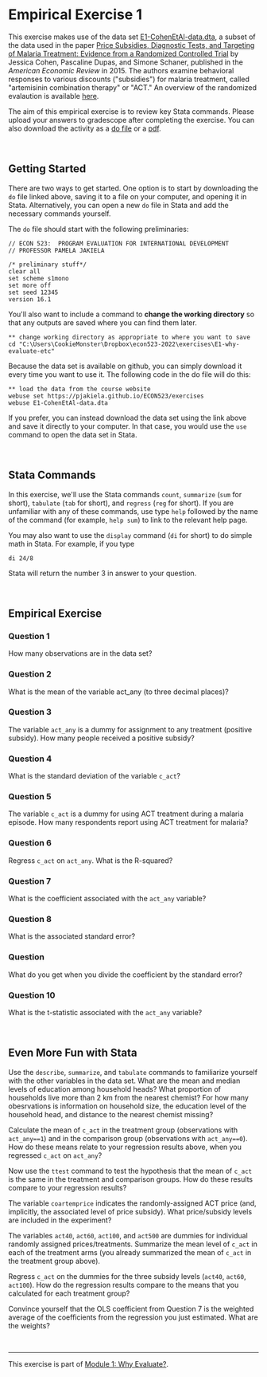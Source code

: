 # Empirical Exercise 1

This exercise makes use of the data set [E1-CohenEtAl-data.dta](https://pjakiela.github.io/ECON523/exercises/E1-CohenEtAl-data.dta), 
a subset of the data used in the 
paper [Price Subsidies, Diagnostic Tests, and Targeting of Malaria Treatment: Evidence from a Randomized Controlled Trial](https://www.aeaweb.org/articles?id=10.1257/aer.20130267) 
by Jessica Cohen, Pascaline Dupas, and Simone Schaner, published in the _American Economic Review_ in 2015.  The authors examine behavioral responses to 
various discounts ("subsidies") for malaria treatment, called "artemisinin combination therapy" or "ACT."  An overview of the randomized evalaution is available [here](https://www.povertyactionlab.org/sites/default/files/publication/2011.12.15-Subsidizing-Malaria.pdf).

The aim of this empirical exercise is to review key Stata commands.  Please upload your answers to gradescope after completing the exercise.  You can also download the activity 
as a [do file](https://pjakiela.github.io/ECON523/exercises/E1-questions.do) or a [pdf](https://pjakiela.github.io/ECON523/exercises/E1-questions.pdf).  

<br>

## Getting Started 

There are two ways to get started.  One option is to start by downloading the `do` file linked above, saving it to a file on your computer, and opening it in Stata.  Alternatively, you can open a new `do` file in Stata and add the necessary commands yourself.

The `do` file should start with the following preliminaries:

```
// ECON 523:  PROGRAM EVALUATION FOR INTERNATIONAL DEVELOPMENT
// PROFESSOR PAMELA JAKIELA

/* preliminary stuff*/
clear all 
set scheme s1mono 
set more off
set seed 12345
version 16.1
```

You'll also want to include a command to **change the working directory** so that any outputs are saved where you can find them later.

```
** change working directory as appropriate to where you want to save
cd "C:\Users\CookieMonster\Dropbox\econ523-2022\exercises\E1-why-evaluate-etc"
```

Because the data set is available on github, you can simply download it every time you want to use it.  The following code in the do file will do this:  

```
** load the data from the course website
webuse set https://pjakiela.github.io/ECON523/exercises
webuse E1-CohenEtAl-data.dta
```

If you prefer, you can instead download the data set using the link above and save it directly to your computer.  In that case, you would use the `use` command to open the data set in Stata.  

<br>

## Stata Commands  

In this exercise, we'll use the Stata commands `count`, `summarize` (`sum` for short), `tabulate` (`tab` for short), and `regress` (`reg` for short).  If you are unfamiliar with any of these commands, use type `help` followed by the name of the command (for example, `help sum`) to link to the relevant help page.  

You may also want to use the `display` command (`di` for short) to do simple math in Stata.  For example, if you type 
```
di 24/8
```
Stata will return the number 3 in answer to your question.  

<br>

## Empirical Exercise  
  
### Question 1

How many observations are in the data set?  

### Question 2  

What is the mean of the variable act_any (to three decimal places)?  

### Question 3  

The variable `act_any` is a dummy for assignment to any treatment (positive subsidy).  How many people received a positive subsidy?  

### Question 4  

What is the standard deviation of the variable `c_act`?  

### Question 5  

The variable `c_act` is a dummy for using ACT treatment during a malaria episode.  How many respondents report using ACT treatment for malaria?  

### Question 6  

Regress `c_act` on `act_any`.  What is the R-squared?  

### Question 7  

What is the coefficient associated with the `act_any` variable?  

### Question 8  

What is the associated standard error?  

### Question  

What do you get when you divide the coefficient by the standard error?  

### Question 10  

What is the t-statistic associated with the `act_any` variable?  

<br>

## Even More Fun with Stata  

Use the `describe`, `summarize`, and `tabulate` commands to familiarize yourself with the other variables in the data set.   What are the mean and median levels of education among household heads?  What proportion of households live more than 2 km from the nearest chemist? For how many obesrvations is information on household size, the education level of the household head, and distance to the nearest chemist missing?
  
Calculate the mean of `c_act` in the treatment group (observations with `act_any==1`) and in the comparison group (observations with `act_any==0`).  How do these means relate to your regression results above, when you regressed `c_act` on `act_any`?  

Now use the `ttest` command to test the hypothesis that the mean of `c_act` is the same in the treatment and comparison groups.  How do these results compare to your regression results?  

The variable `coartemprice` indicates the randomly-assigned ACT price (and, implicitly, the associated level of price subsidy).  What price/subsidy levels are included in the experiment?  

The variables `act40`, `act60`, `act100`, and `act500` are dummies for individual randomly assigned prices/treatments.  Summarize the mean level of `c_act` in each of the treatment arms (you already summarized the mean of `c_act` in the treatment group above).  

Regress `c_act` on the dummies for the three subsidy levels (`act40`, `act60`, `act100`).  How do the regression results compare to the means that you calculated for each treatment group?

Convince yourself that the OLS coefficient from Question 7 is the weighted average of the coefficients from the regression you just estimated.  What are the weights? 

<br>

   ---
  
This exercise is part of [Module 1:  Why Evaluate?](https://pjakiela.github.io/ECON523/M1-why-evaluate.html).
